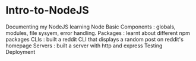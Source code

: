 # Intro-to-NodeJS
Documenting my NodeJS learning
Node Basic Components : globals, modules, file sysyem, error handling.
Packages : learnt about different npm packages
CLIs : built a reddit CLI that displays a random post on reddit's homepage
Servers : built a server with http and express
Testing
Deployment
